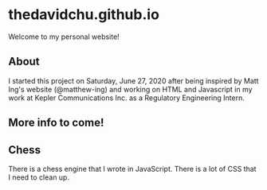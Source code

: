 # thedavidchu.github.io
Welcome to my personal website!

## About

I started this project on Saturday, June 27, 2020 after being inspired by Matt Ing's website (@matthew-ing) and working on HTML and Javascript in my work at Kepler Communications Inc. as a Regulatory Engineering Intern.

## More info to come!

## Chess

There is a chess engine that I wrote in JavaScript. There is a lot of CSS that I need to clean up.
